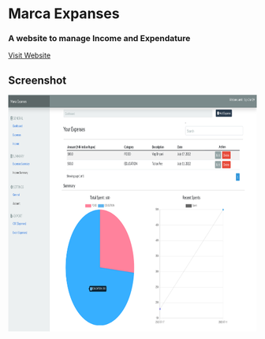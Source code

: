 # Marca Expanses
### A website to manage Income and Expendature 

[Visit Website](https://marca-expenses-production.up.railway.app/)
## Screenshot
<img src="https://github.com/amit9838/Marca-Expenses/blob/master/screenshots/dashboard.png" width = "852" height = "480"/>
